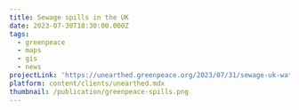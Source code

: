 ```yaml
---
title: Sewage spills in the UK
date: 2023-07-30T18:30:00.000Z
tags:
  - greenpeace
  - maps
  - gis
  - news
projectLink: 'https://unearthed.greenpeace.org/2023/07/31/sewage-uk-water-pollution/'
platform: content/clients/unearthed.mdx
thumbnail: /publication/greenpeace-spills.png
---
```


